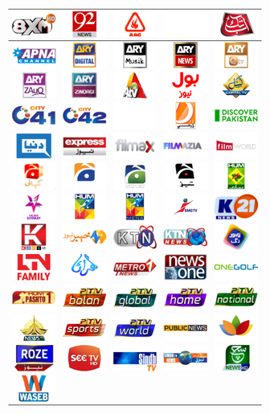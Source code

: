 | ![](https://raw.githubusercontent.com/RevGear/logo/master/Countries/PK/8XM.png) | ![](https://raw.githubusercontent.com/RevGear/logo/master/Countries/PK/92NewsUK.png) | ![](https://raw.githubusercontent.com/RevGear/logo/master/Countries/PK/AagTV.png) | ![](https://raw.githubusercontent.com/RevGear/logo/master/Countries/PK/AajNews.png) | ![](https://raw.githubusercontent.com/RevGear/logo/master/Countries/PK/AbbTakk.png) | 
|:---:|:---:|:---:|:---:|:---:| 
| ![](https://raw.githubusercontent.com/RevGear/logo/master/Countries/PK/ApnaChannel.png) | ![](https://raw.githubusercontent.com/RevGear/logo/master/Countries/PK/ARYDigital.png) | ![](https://raw.githubusercontent.com/RevGear/logo/master/Countries/PK/ARYMusik.png) | ![](https://raw.githubusercontent.com/RevGear/logo/master/Countries/PK/ARYNews.png) | ![](https://raw.githubusercontent.com/RevGear/logo/master/Countries/PK/ARYQtv.png) | 
| ![](https://raw.githubusercontent.com/RevGear/logo/master/Countries/PK/ARYZauq.png) | ![](https://raw.githubusercontent.com/RevGear/logo/master/Countries/PK/ARYZindagi.png) | ![](https://raw.githubusercontent.com/RevGear/logo/master/Countries/PK/ATV.png) | ![](https://raw.githubusercontent.com/RevGear/logo/master/Countries/PK/BolNews.png) | ![](https://raw.githubusercontent.com/RevGear/logo/master/Countries/PK/CapitalTV.png) | 
| ![](https://raw.githubusercontent.com/RevGear/logo/master/Countries/PK/City41.png) | ![](https://raw.githubusercontent.com/RevGear/logo/master/Countries/PK/City42.png) | ![](https://raw.githubusercontent.com/RevGear/logo/master/Countries/PK/DawnNews.png) | ![](https://raw.githubusercontent.com/RevGear/logo/master/Countries/PK/DhartiTV.png) | ![](https://raw.githubusercontent.com/RevGear/logo/master/Countries/PK/DiscoverPakistan.png) | 
| ![](https://raw.githubusercontent.com/RevGear/logo/master/Countries/PK/DunyaNews.png) | ![](https://raw.githubusercontent.com/RevGear/logo/master/Countries/PK/ExpressNews.png) | ![](https://raw.githubusercontent.com/RevGear/logo/master/Countries/PK/Filmax.png) | ![](https://raw.githubusercontent.com/RevGear/logo/master/Countries/PK/Filmazia.png) | ![](https://raw.githubusercontent.com/RevGear/logo/master/Countries/PK/FilmWorld.png) | 
| ![](https://raw.githubusercontent.com/RevGear/logo/master/Countries/PK/GeoKahani.png) | ![](https://raw.githubusercontent.com/RevGear/logo/master/Countries/PK/GeoNews.png) | ![](https://raw.githubusercontent.com/RevGear/logo/master/Countries/PK/GeoSuper.png) | ![](https://raw.githubusercontent.com/RevGear/logo/master/Countries/PK/GeoTez.png) | ![](https://raw.githubusercontent.com/RevGear/logo/master/Countries/PK/HumMasala.png) | 
| ![](https://raw.githubusercontent.com/RevGear/logo/master/Countries/PK/HumSitaray.png) | ![](https://raw.githubusercontent.com/RevGear/logo/master/Countries/PK/HumTV.png) | ![](https://raw.githubusercontent.com/RevGear/logo/master/Countries/PK/HumTVMENA.png) | ![](https://raw.githubusercontent.com/RevGear/logo/master/Countries/PK/IsaacTV.png) | ![](https://raw.githubusercontent.com/RevGear/logo/master/Countries/PK/K21News.png) | 
| ![](https://raw.githubusercontent.com/RevGear/logo/master/Countries/PK/Kashish.png) | ![](https://raw.githubusercontent.com/RevGear/logo/master/Countries/PK/KhyberNews.png) | ![](https://raw.githubusercontent.com/RevGear/logo/master/Countries/PK/KTN.png) | ![](https://raw.githubusercontent.com/RevGear/logo/master/Countries/PK/KTNNews.png) | ![](https://raw.githubusercontent.com/RevGear/logo/master/Countries/PK/LahoreRang.png) | 
| ![](https://raw.githubusercontent.com/RevGear/logo/master/Countries/PK/LTNFamily.png) | ![](https://raw.githubusercontent.com/RevGear/logo/master/Countries/PK/MehranTV.png) | ![](https://raw.githubusercontent.com/RevGear/logo/master/Countries/PK/Metro1News.png) | ![](https://raw.githubusercontent.com/RevGear/logo/master/Countries/PK/NewsOne.png) | ![](https://raw.githubusercontent.com/RevGear/logo/master/Countries/PK/OneGolf.png) | 
| ![](https://raw.githubusercontent.com/RevGear/logo/master/Countries/PK/Pashto1.png) | ![](https://raw.githubusercontent.com/RevGear/logo/master/Countries/PK/PTVBolan.png) | ![](https://raw.githubusercontent.com/RevGear/logo/master/Countries/PK/PTVGlobal.png) | ![](https://raw.githubusercontent.com/RevGear/logo/master/Countries/PK/PTVHome.png) | ![](https://raw.githubusercontent.com/RevGear/logo/master/Countries/PK/PTVNational.png) | 
| ![](https://raw.githubusercontent.com/RevGear/logo/master/Countries/PK/PTVNews.png) | ![](https://raw.githubusercontent.com/RevGear/logo/master/Countries/PK/PTVSports.png) | ![](https://raw.githubusercontent.com/RevGear/logo/master/Countries/PK/PTVWorld.png) | ![](https://raw.githubusercontent.com/RevGear/logo/master/Countries/PK/PublicNews.png) | ![](https://raw.githubusercontent.com/RevGear/logo/master/Countries/PK/PunjabTV.png) | 
| ![](https://raw.githubusercontent.com/RevGear/logo/master/Countries/PK/RozeNews.png) | ![](https://raw.githubusercontent.com/RevGear/logo/master/Countries/PK/SeeTV.png) | ![](https://raw.githubusercontent.com/RevGear/logo/master/Countries/PK/SindhTV.png) | ![](https://raw.githubusercontent.com/RevGear/logo/master/Countries/PK/SindhTVNews.png) | ![](https://raw.githubusercontent.com/RevGear/logo/master/Countries/PK/SuchTV.png) | 
| ![](https://raw.githubusercontent.com/RevGear/logo/master/Countries/PK/WasebTV.png)  | 
